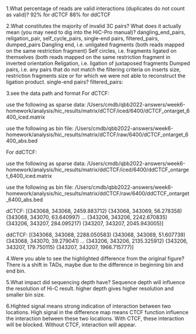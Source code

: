 1.What percentage of reads are valid interactions (duplicates do not count as valid)?
92% for dCTCF
88% for ddCTCF

2.What constitutes the majority of invalid 3C pairs? What does it actually mean (you may need to dig into the HiC-Pro manual)?
dangling_end_pairs, religation_pair, self_cycle_pairs, single-end pairs, filtered_pairs, dumped_pairs
Dangling end, i.e. unligated fragments (both reads mapped on the same restriction fragment)
Self circles, i.e. fragments ligated on themselves (both reads mapped on the same restriction fragment in inverted orientation
Religation, i.e. ligation of juxtaposed fragments
Dumped pairs, i.e. any pairs that do not match the filtering criteria on inserts size, restriction fragments size or for which we were not able to reconstruct the ligation product.
single-end pairs?
filtered_pairs: 



3.see the data path and format
For dCTCF:

use the following as sparse data:
/Users/cmdb/qbb2022-answers/week6-homework/analysis/hic_results/matrix/dCTCF/iced/6400/dCTCF_ontarget_6400_iced.matrix 

use the following as bin file:
/Users/cmdb/qbb2022-answers/week6-homework/analysis/hic_results/matrix/dCTCF/raw/6400/dCTCF_ontarget_6400_abs.bed

For ddCTCF:

use the following as sparse data:
/Users/cmdb/qbb2022-answers/week6-homework/analysis/hic_results/matrix/ddCTCF/iced/6400/ddCTCF_ontarget_6400_iced.matrix 

use the following as bin file:
/Users/cmdb/qbb2022-answers/week6-homework/analysis/hic_results/matrix/ddCTCF/raw/6400/ddCTCF_ontarget_6400_abs.bed


dCTCF:
[(343068, 343068, 2459.883712) (343068, 343069,   56.278358)
 (343068, 343070,   63.640997) ... (343206, 343206, 2242.670835)
 (343206, 343207,  284.095217) (343207, 343207, 2045.943005)]

ddCTCF:
[(343068, 343068, 2288.050583) (343068, 343069,   51.607739)
 (343068, 343070,   39.279041) ... (343206, 343206, 2135.325912)
 (343206, 343207,  179.750115) (343207, 343207, 1966.715777)]

4.Were you able to see the highlighted difference from the original figure?
There is a shift in TADs, maybe due to the difference in beginning bin and end bin.

5.What impact did sequencing depth have?
Sequence depth will influence the resolution of Hi-C result. higher depth gives higher resolution and smaller bin size.

6.Highted signal means strong indication of interaction between two locations. High signal in the difference map means CTCF function influence the interaction between these two locations. With CTCF, these interaction will be blocked. Without CTCF, interaction will appear.

